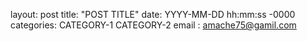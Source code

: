 layout: post
title: "POST TITLE"
date: YYYY-MM-DD hh:mm:ss -0000
categories: CATEGORY-1 CATEGORY-2
email : amache75@gamil.com
